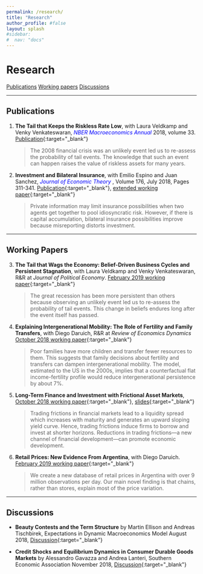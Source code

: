 ```yaml
---
permalink: /research/
title: "Research"
author_profile: #false
layout: splash
#sidebar:
#  nav: "docs"
---
```


# Research
 [Publications](#publications)     [Working papers](#wp)     [Discussions](#discussions)

---
## Publications <a name="publications"></a>
1. **The Tail that Keeps the Riskless Rate Low**, with Laura Veldkamp and Venky Venkateswaran, <span style="color:blue"> *NBER Macroeconomics Annual* </span>  2018, volume 33. [Publication](http://www.nber.org/chapters/c14073){:target="_blank"}
 
    > The 2008 financial crisis was an unlikely event led us to re-assess the probability of tail events. The knowledge that such an event can happen raises the value of riskless assets for many years.


2. **Investment and Bilateral Insurance**, with Emilio Espino and Juan Sanchez, <span style="color:blue"> *Journal of Economic Theory* </span>, Volume 176, July 2018, Pages 311-341. [Publication](https://www.sciencedirect.com/science/article/pii/S002205311830098X){:target="_blank"}, [extended working paper](http://www.juliankozlowski.com/papers/EKS.pdf){:target="_blank"}
 
    > Private information may limit insurance possibilities when two agents get together to pool idiosyncratic risk. However, if there is capital accumulation, bilateral insurance possibilities improve because misreporting distorts investment. 

---
## Working Papers <a name="wp"></a>
3. **The Tail that Wags the Economy: Belief-Driven Business Cycles and Persistent Stagnation**, with Laura Veldkamp and Venky Venkateswaran, R&R  at *Journal of Political Economy*. [February 2019 working paper](http://www.juliankozlowski.com/papers/KVV.pdf){:target="_blank"}

    > The great recession has been more persistent than others because observing an unlikely event led us to re-assess the probability of tail events. This change in beliefs endures long after the event itself has passed.


4. **Explaining Intergenerational Mobility: The Role of Fertility and Family Transfers**, with Diego Daruich, R&R  at *Review of Economics Dynamics* [October 2018 working paper](https://s3.amazonaws.com/real.stlouisfed.org/wp/2018/2018-011.pdf){:target="_blank"}

    > Poor families have more children and transfer fewer resources to them. This suggests that family decisions about fertility and transfers can dampen intergenerational mobility. The model, estimated to the US in the 2000s, implies that a counterfactual flat income-fertility profile would reduce intergenerational persistence by about 7%.


5. **Long-Term Finance and Investment with Frictional Asset Markets**, [October 2018 working paper](https://s3.amazonaws.com/real.stlouisfed.org/wp/2018/2018-012.pdf){:target="_blank"}, [slides](http://www.juliankozlowski.com/papers/Kozlowski_2018_Fuqua.pdf){:target="_blank"}

    > Trading frictions in financial markets lead to a liquidity spread which increases with maturity and generates an upward sloping yield curve. Hence, trading frictions induce firms to borrow and invest at shorter horizons. Reductions in trading frictions—a new channel of financial development—can promote economic development.

 
6. **Retail Prices: New Evidence From Argentina**, with Diego Daruich. [February 2019 working paper](https://s3.amazonaws.com/real.stlouisfed.org/wp/2018/2018-010.pdf){:target="_blank"}

    > We create a new database of retail prices in Argentina with over 9 million observations per day. Our main novel finding is that chains, rather than stores, explain most of the price variation.


   
 ---
## Discussions <a name="discussions"></a>

- **Beauty Contests and the Term Structure** by Martin Ellison and Andreas Tischbirek, Expectations in Dynamic Macroeconomics Model August 2018, [Discussion](http://www.juliankozlowski.com/papers/Discussion_EllisonTischbirekz.pdf){:target="_blank"}

- **Credit Shocks and Equilibrium Dynamics in Consumer Durable Goods Markets** by Alessandro Gavazza and Andrea Lanteri, Southern Economic Association November 2018, [Discussion](http://www.juliankozlowski.com/papers/Discussion_GavazzaLanteri18.pdf){:target="_blank"}
